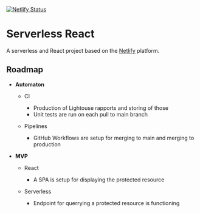 [![Netlify Status](https://api.netlify.com/api/v1/badges/3c02e834-3a0b-4503-ae2f-daefbe49ff5c/deploy-status)](https://app.netlify.com/sites/delicate-brioche-2bcb95/deploys)

# Serverless React

A serverless and React project based on the [Netlify](https://netlify.com) platform.

## Roadmap

- **Automaton**

  - CI

    - Production of Lightouse rapports and storing of those
    - Unit tests are run on each pull to main branch

  - Pipelines

    - GitHub Workflows are setup for merging to main and merging to production

- **MVP**

  - React

    - A SPA is setup for displaying the protected resource

  - Serverless

    - Endpoint for querrying a protected resource is functioning
